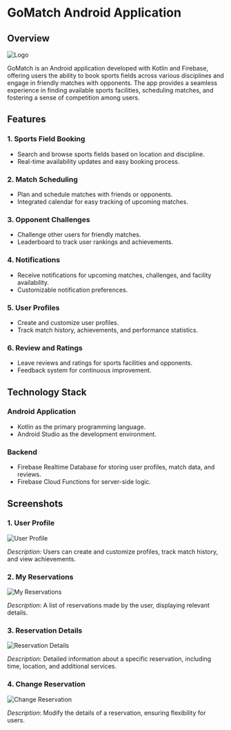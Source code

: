 # GoMatch Android Application


## Overview

![Logo](screens/logo.png)

GoMatch is an Android application developed with Kotlin and Firebase, offering users the ability to book sports fields across various disciplines and engage in friendly matches with opponents. The app provides a seamless experience in finding available sports facilities, scheduling matches, and fostering a sense of competition among users.

## Features

### 1. Sports Field Booking
   - Search and browse sports fields based on location and discipline.
   - Real-time availability updates and easy booking process.

### 2. Match Scheduling
   - Plan and schedule matches with friends or opponents.
   - Integrated calendar for easy tracking of upcoming matches.

### 3. Opponent Challenges
   - Challenge other users for friendly matches.
   - Leaderboard to track user rankings and achievements.

### 4. Notifications
   - Receive notifications for upcoming matches, challenges, and facility availability.
   - Customizable notification preferences.

### 5. User Profiles
   - Create and customize user profiles.
   - Track match history, achievements, and performance statistics.

### 6. Review and Ratings
   - Leave reviews and ratings for sports facilities and opponents.
   - Feedback system for continuous improvement.

## Technology Stack

### Android Application
   - Kotlin as the primary programming language.
   - Android Studio as the development environment.

### Backend
   - Firebase Realtime Database for storing user profiles, match data, and reviews.
   - Firebase Cloud Functions for server-side logic.


## Screenshots

### 1. User Profile
![User Profile](screens/user_profile.png)

*Description*: Users can create and customize profiles, track match history, and view achievements.

### 2. My Reservations
![My Reservations](screens/my_reservation.png)

*Description*: A list of reservations made by the user, displaying relevant details.

### 3. Reservation Details
![Reservation Details](screens/reservation_details.png)

*Description*: Detailed information about a specific reservation, including time, location, and additional services.

### 4. Change Reservation
![Change Reservation](screens/change_reservation.png)

*Description*: Modify the details of a reservation, ensuring flexibility for users.
